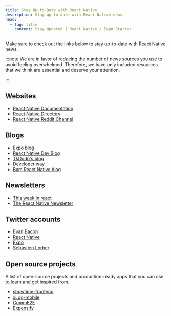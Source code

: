 ```yaml
---
title: Stay Up-to-Date with React Native
description: Stay up-to-date with React Native news.
head:
  - tag: title
    content: Stay Updated | React Native / Expo Starter
---
```


Make sure to check out the links below to stay up-to-date with React Native news.

:::note
We are in favor of reducing the number of news sources you use to avoid feeling overwhelmed. Therefore, we have only included resources that we think are essential and deserve your attention.

:::

## Websites

- [React Native Documentation](https://reactnative.dev/)
- [React Native Directory](https://reactnative.directory/)
- [React Native Reddit Channel](https://www.reddit.com/r/reactnative/)

## Blogs

- [Expo blog](https://blog.expo.dev/)
- [React Native Dev Blog](https://reactnative.dev/blog)
- [TkDodo's blog](https://tkdodo.eu/blog/)
- [Developer way](https://www.developerway.com/)
- [Bam React Native blog](https://www.bam.tech/blog/react-native)

## Newsletters

- [This week in react](https://thisweekinreact.com/)
- [The React Native Newsletter](https://reactnativenewsletter.com/)

## Twitter accounts

- [Evan Bacon](https://twitter.com/Baconbrix)
- [React Native](https://twitter.com/reactnative)
- [Expo](https://twitter.com/expo)
- [Sebastien Lorber](https://twitter.com/sebastienlorber)

## Open source projects

A list of open-source projects and production-ready apps that you can use to learn and get inspired from.

- [showtime-frontend](https://github.com/showtime-xyz/showtime-frontend)
- [xLog-mobile](https://github.com/Crossbell-Box/xLog-mobile)
- [CommE2E](https://github.com/CommE2E/comm)
- [Expensify](https://github.com/Expensify/App)
